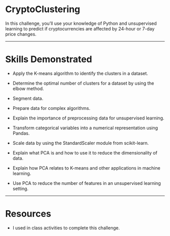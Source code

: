 # CryptoClustering

In this challenge, you’ll use your knowledge of Python and unsupervised learning to predict if cryptocurrencies are affected by 24-hour or 7-day price changes.

********
# Skills Demonstrated

- Apply the K-means algorithm to identify the clusters in a dataset.

- Determine the optimal number of clusters for a dataset by using the elbow method.

- Segment data.

- Prepare data for complex algorithms.

- Explain the importance of preprocessing data for unsupervised learning.

- Transform categorical variables into a numerical representation using Pandas.

- Scale data by using the StandardScaler module from scikit-learn.

- Explain what PCA is and how to use it to reduce the dimensionality of data.

- Explain how PCA relates to K-means and other applications in machine learning.

- Use PCA to reduce the number of features in an unsupervised learning setting.

********
# Resources

- I used in class activities to complete this challenge.